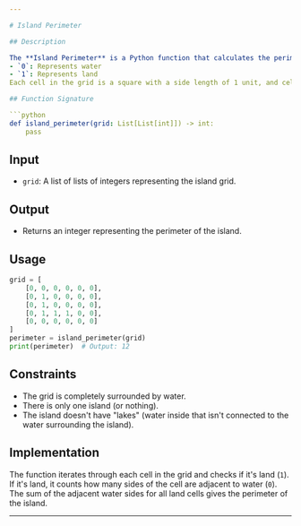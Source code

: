 ```yaml
---

# Island Perimeter

## Description

The **Island Perimeter** is a Python function that calculates the perimeter of an island described in a given grid. The grid is represented as a list of lists of integers, where each integer value has a specific meaning:
- `0`: Represents water
- `1`: Represents land
Each cell in the grid is a square with a side length of 1 unit, and cells are connected only horizontally or vertically (not diagonally). The grid is also guaranteed to be rectangular, with its width and height not exceeding 100 units. The grid is completely surrounded by water.

## Function Signature

```python
def island_perimeter(grid: List[List[int]]) -> int:
    pass
```

## Input

- `grid`: A list of lists of integers representing the island grid.

## Output

- Returns an integer representing the perimeter of the island.

## Usage

```python
grid = [
    [0, 0, 0, 0, 0, 0],
    [0, 1, 0, 0, 0, 0],
    [0, 1, 0, 0, 0, 0],
    [0, 1, 1, 1, 0, 0],
    [0, 0, 0, 0, 0, 0]
]
perimeter = island_perimeter(grid)
print(perimeter)  # Output: 12
```

## Constraints

- The grid is completely surrounded by water.
- There is only one island (or nothing).
- The island doesn't have "lakes" (water inside that isn't connected to the water surrounding the island).

## Implementation

The function iterates through each cell in the grid and checks if it's land (`1`). If it's land, it counts how many sides of the cell are adjacent to water (`0`). The sum of the adjacent water sides for all land cells gives the perimeter of the island.

---
```

